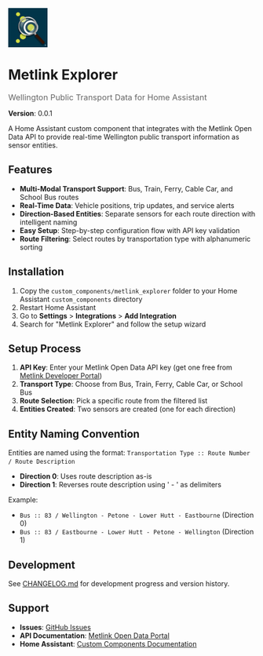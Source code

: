 <div align="left">
  <img src="custom_components/metlink_explorer/assets/logo (256x256).png" alt="Metlink Explorer Logo" width="80" height="80" style="margin-right: 20px; vertical-align: middle;">
  <div style="display: inline-block; vertical-align: middle;">
    <h1>Metlink Explorer</h1><h3 style="margin: 0; color: #666; font-weight: normal;">Wellington Public Transport Data for Home Assistant</h3>
  </div>
</div>
<!-- Do not remove this header -->

**Version**: 0.0.1

A Home Assistant custom component that integrates with the Metlink Open Data API to provide real-time Wellington public transport information as sensor entities.

## Features

- **Multi-Modal Transport Support**: Bus, Train, Ferry, Cable Car, and School Bus routes
- **Real-Time Data**: Vehicle positions, trip updates, and service alerts
- **Direction-Based Entities**: Separate sensors for each route direction with intelligent naming
- **Easy Setup**: Step-by-step configuration flow with API key validation
- **Route Filtering**: Select routes by transportation type with alphanumeric sorting

## Installation

1. Copy the `custom_components/metlink_explorer` folder to your Home Assistant `custom_components` directory
2. Restart Home Assistant
3. Go to **Settings** > **Integrations** > **Add Integration**
4. Search for "Metlink Explorer" and follow the setup wizard

## Setup Process

1. **API Key**: Enter your Metlink Open Data API key (get one free from [Metlink Developer Portal](https://opendata.metlink.org.nz/))
2. **Transport Type**: Choose from Bus, Train, Ferry, Cable Car, or School Bus
3. **Route Selection**: Pick a specific route from the filtered list
4. **Entities Created**: Two sensors are created (one for each direction)

## Entity Naming Convention

Entities are named using the format: `Transportation Type :: Route Number / Route Description`

- **Direction 0**: Uses route description as-is
- **Direction 1**: Reverses route description using ' - ' as delimiters

Example:
- `Bus :: 83 / Wellington - Petone - Lower Hutt - Eastbourne` (Direction 0)
- `Bus :: 83 / Eastbourne - Lower Hutt - Petone - Wellington` (Direction 1)

## Development

See [CHANGELOG.md](CHANGELOG.md) for development progress and version history.

## Support

- **Issues**: [GitHub Issues](https://github.com/iamawumpus/Metlink-Explorer/issues)  
- **API Documentation**: [Metlink Open Data Portal](https://opendata.metlink.org.nz/)
- **Home Assistant**: [Custom Components Documentation](https://developers.home-assistant.io/docs/creating_component_index/)